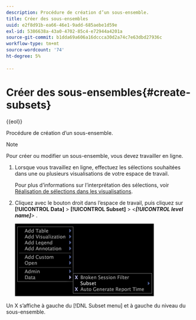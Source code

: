 ```yaml
---
description: Procédure de création d’un sous-ensemble.
title: Créer des sous-ensembles
uuid: e2f8d91b-ea66-46e1-9add-685aebe1d59e
exl-id: 5386638a-43a0-4702-85c4-e72944a4201a
source-git-commit: b1dda69a606a16dccca30d2a74c7e63dbd27936c
workflow-type: tm+mt
source-wordcount: '74'
ht-degree: 5%

---
```


# Créer des sous-ensembles{#create-subsets}

{{eol}}

Procédure de création d’un sous-ensemble.

>[!NOTE]
>
>Pour créer ou modifier un sous-ensemble, vous devez travailler en ligne.

1. Lorsque vous travaillez en ligne, effectuez les sélections souhaitées dans une ou plusieurs visualisations de votre espace de travail.

   Pour plus d’informations sur l’interprétation des sélections, voir [Réalisation de sélections dans les visualisations](../../../../home/c-get-started/c-vis/c-sel-vis/c-sel-vis.md#concept-012870ec22c7476e9afbf3b8b2515746).

1. Cliquez avec le bouton droit dans l’espace de travail, puis cliquez sur **[!UICONTROL Data]** > **[!UICONTROL Subset]** > *&lt;**[!UICONTROL level name]**>*
.

   ![](assets/mnu_Subset.png)

Un X s’affiche à gauche du [!DNL Subset menu] et à gauche du niveau du sous-ensemble.
